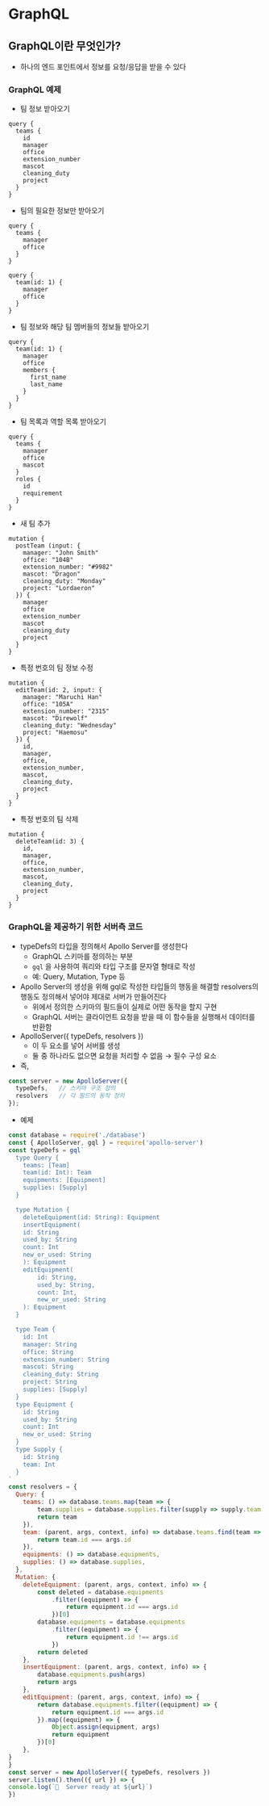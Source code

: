 # GraphQL

## GraphQL이란 무엇인가?

- 하나의 엔드 포인트에서 정보를 요청/응답을 받을 수 있다

### GraphQL 예제

- 팀 정보 받아오기
```shell
query {
  teams {
    id
    manager
    office
    extension_number
    mascot
    cleaning_duty
    project
  }
}
```

- 팀의 필요한 정보만 받아오기
```shell
query {
  teams {
    manager
    office
  }
}
```
```shell
query {
  team(id: 1) {
    manager
    office
  }
}
```
- 팀 정보와 해당 팀 멤버들의 정보들 받아오기
```shell
query {
  team(id: 1) {
    manager
    office
    members {
      first_name
      last_name
    }
  }
}
```
- 팀 목록과 역할 목록 받아오기
```shell
query {
  teams {
    manager
    office
    mascot
  }
  roles {
    id
    requirement
  }
}
```
- 새 팀 추가
```shell
mutation {
  postTeam (input: {
    manager: "John Smith"
    office: "104B"
    extension_number: "#9982"
    mascot: "Dragon"
    cleaning_duty: "Monday"
    project: "Lordaeron"
  }) {
    manager
    office
    extension_number
    mascot
    cleaning_duty
    project
  }
}
```
- 특정 번호의 팀 정보 수정
```shell
mutation {
  editTeam(id: 2, input: {
    manager: "Maruchi Han"
    office: "105A"
    extension_number: "2315"
    mascot: "Direwolf"
    cleaning_duty: "Wednesday"
    project: "Haemosu"
  }) {
    id,
    manager,
    office,
    extension_number,
    mascot,
    cleaning_duty,
    project
  }
}
```
- 특정 번호의 팀 삭제
```shell
mutation {
  deleteTeam(id: 3) {
    id,
    manager,
    office,
    extension_number,
    mascot,
    cleaning_duty,
    project
  }
}
```


### GraphQL을 제공하기 위한 서버측 코드

- typeDefs의 타입을 정의해서 Apollo Server를 생성한다
  - GraphQL 스키마를 정의하는 부분
  - `gql` 을 사용하여 쿼리와 타입 구조를 문자열 형태로 작성
  - 예: Query, Mutation, Type 등
- Apollo Server의 생성을 위해 gql로 작성한 타입들의 행동을 해결할 resolvers의 행동도 정의해서 넣어야 제대로 서버가 만들어진다
  - 위에서 정의한 스키마의 필드들이 실제로 어떤 동작을 할지 구현
  - GraphQL 서버는 클라이언트 요청을 받을 때 이 함수들을 실행해서 데이터를 반환함
- ApolloServer({ typeDefs, resolvers })
  - 이 두 요소를 넣어 서버를 생성
  - 둘 중 하나라도 없으면 요청을 처리할 수 없음 → 필수 구성 요소
- 즉,
```javascript
const server = new ApolloServer({
  typeDefs,   // 스키마 구조 정의
  resolvers   // 각 필드의 동작 정의
});
```
- 예제
```javascript
const database = require('./database')
const { ApolloServer, gql } = require('apollo-server')
const typeDefs = gql`
  type Query {
    teams: [Team]
    team(id: Int): Team
    equipments: [Equipment]
    supplies: [Supply]
  }

  type Mutation {
    deleteEquipment(id: String): Equipment
    insertEquipment(
    id: String
    used_by: String
    count: Int
    new_or_used: String
    ): Equipment
    editEquipment(
        id: String,
        used_by: String,
        count: Int,
        new_or_used: String
    ): Equipment
  }

  type Team {
    id: Int
    manager: String
    office: String
    extension_number: String
    mascot: String
    cleaning_duty: String
    project: String
    supplies: [Supply]
  }
  type Equipment {
    id: String
    used_by: String
    count: Int
    new_or_used: String
  }
  type Supply {
    id: String
    team: Int
  }
`
const resolvers = {
  Query: {
    teams: () => database.teams.map(team => {
        team.supplies = database.supplies.filter(supply => supply.team === team.id)
        return team
    }),
    team: (parent, args, context, info) => database.teams.find(team => {
        return team.id === args.id
    }),
    equipments: () => database.equipments,
    supplies: () => database.supplies,
  },
  Mutation: {
    deleteEquipment: (parent, args, context, info) => {
        const deleted = database.equipments
            .filter((equipment) => {
                return equipment.id === args.id
            })[0]
        database.equipments = database.equipments
            .filter((equipment) => {
                return equipment.id !== args.id
            })
        return deleted
    }, 
    insertEquipment: (parent, args, context, info) => {
        database.equipments.push(args)
        return args
    },
    editEquipment: (parent, args, context, info) => {
        return database.equipments.filter((equipment) => {
            return equipment.id === args.id
        }).map((equipment) => {
            Object.assign(equipment, args)
            return equipment
        })[0]
    },
}
}
const server = new ApolloServer({ typeDefs, resolvers })
server.listen().then(({ url }) => {
console.log(`🚀  Server ready at ${url}`)
})
```